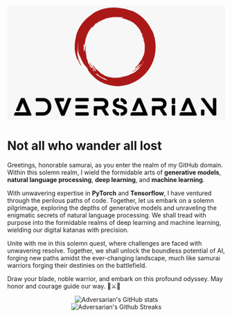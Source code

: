 <p align="center">
<img src="https://github.com/Adversarian/Adversarian/blob/main/adversarian.png">
</p>

# Not all who wander all lost

Greetings, honorable samurai, as you enter the realm of my GitHub domain. Within this solemn realm, I wield the formidable arts of **generative models**, **natural language processing**, **deep learning**, and **machine learning**.

With unwavering expertise in **PyTorch** and **Tensorflow**, I have ventured through the perilous paths of code. Together, let us embark on a solemn pilgrimage, exploring the depths of generative models and unraveling the enigmatic secrets of natural language processing. We shall tread with purpose into the formidable realms of deep learning and machine learning, wielding our digital katanas with precision.

Unite with me in this solemn quest, where challenges are faced with unwavering resolve. Together, we shall unlock the boundless potential of AI, forging new paths amidst the ever-changing landscape, much like samurai warriors forging their destinies on the battlefield.

Draw your blade, noble warrior, and embark on this profound odyssey. May honor and courage guide our way. 🌸⚔️🏯

<p align="center">
  <img src="https://github-readme-stats.vercel.app/api?username=Adversarian&show_icons=true&theme=dracula" alt="Adversarian's GitHub stats" /><br />
  <img src="https://github-readme-streak-stats.herokuapp.com/?user=Adversarian&theme=dracula" alt="Adversarian's Github Streaks" />
</p>
